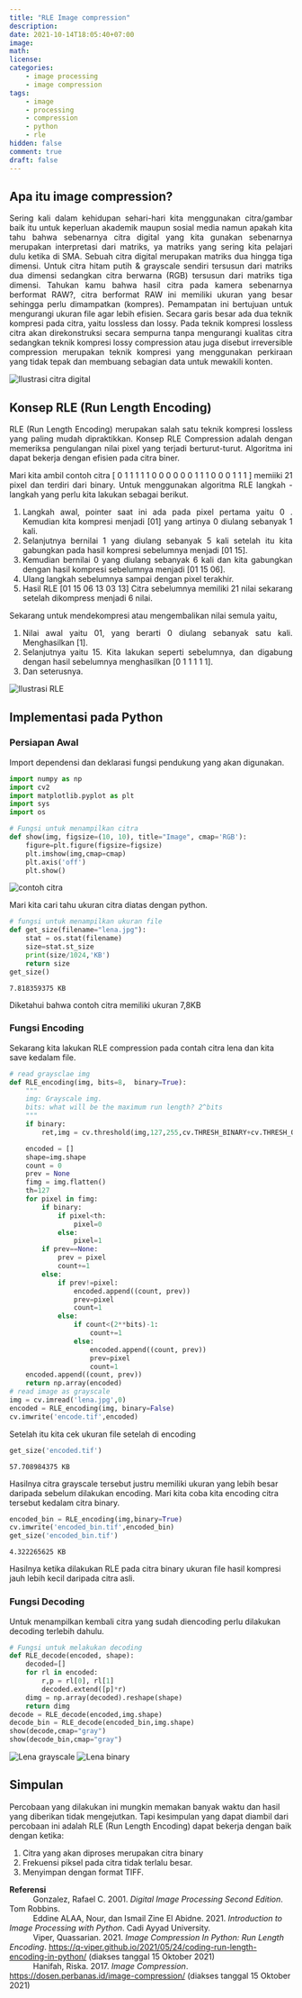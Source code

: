 ```yaml
---
title: "RLE Image compression"
description: 
date: 2021-10-14T18:05:40+07:00
image: 
math: 
license:
categories: 
    - image processing
    - image compression
tags:
    - image
    - processing
    - compression
    - python
    - rle
hidden: false
comment: true
draft: false
---
```

## Apa itu image compression?

<div style="text-align: justify">
Sering kali dalam kehidupan sehari-hari kita menggunakan citra/gambar baik itu untuk keperluan akademik maupun sosial media namun apakah kita tahu bahwa sebenarnya citra digital yang kita gunakan sebenarnya merupakan interpretasi dari matriks, ya matriks yang sering kita pelajari dulu ketika di SMA. Sebuah citra digital merupakan matriks dua hingga tiga dimensi. Untuk citra hitam putih & grayscale sendiri tersusun dari matriks dua dimensi sedangkan citra berwarna (RGB) tersusun dari matriks tiga dimensi. Tahukan kamu bahwa hasil citra pada kamera sebenarnya berformat RAW?, citra berformat RAW ini memiliki ukuran yang besar sehingga perlu dimampatkan (kompres). Pemampatan ini bertujuan untuk mengurangi ukuran file agar lebih efisien. Secara garis besar ada dua teknik kompresi pada citra, yaitu lossless dan lossy. Pada teknik kompresi lossless citra akan direkonstruksi secara sempurna tanpa mengurangi kualitas citra sedangkan teknik kompresi lossy compression atau juga disebut irreversible compression merupakan teknik kompresi yang menggunakan perkiraan yang tidak tepak dan membuang sebagian data untuk mewakili konten. 
</div>

![Ilustrasi citra digital](img-num-ilustration.png "Ilustrasi citra digital")

## Konsep RLE (Run Length Encoding)
<div style="text-align: justify">
RLE (Run Length Encoding) merupakan salah satu teknik kompresi lossless yang paling mudah dipraktikkan. Konsep RLE Compression adalah dengan memeriksa pengulangan nilai pixel yang terjadi berturut-turut. Algoritma ini dapat bekerja dengan efisien pada citra biner.

Mari kita ambil contoh citra [ 0 1 1 1 1 1 0 0 0 0 0 0 1 1 1 0 0 0 1 1 1 ] memiiki 21 pixel dan terdiri dari binary. Untuk menggunakan algoritma RLE langkah - langkah yang perlu kita lakukan sebagai berikut.
1. Langkah awal, pointer saat ini ada pada pixel pertama yaitu  0 . Kemudian kita kompresi menjadi [01] yang artinya 0 diulang sebanyak 1 kali.
2. Selanjutnya bernilai 1 yang diulang sebanyak 5 kali setelah itu kita gabungkan pada hasil kompresi sebelumnya menjadi [01 15].
3. Kemudian bernilai 0 yang diulang sebanyak 6 kali dan kita gabungkan dengan hasil kompresi sebelumnya menjadi [01 15 06].
4. Ulang langkah sebelumnya sampai dengan pixel terakhir.
5. Hasil RLE [01 15 06 13 03 13]
Citra sebelumnya memiliki 21 nilai sekarang setelah dikompress menjadi 6 nilai.

Sekarang untuk mendekompresi atau mengembalikan nilai semula yaitu,
1. Nilai awal yaitu 01, yang berarti 0 diulang sebanyak satu kali. Menghasilkan [1].
2. Selanjutnya yaitu 15. Kita lakukan seperti sebelumnya, dan digabung dengan hasil sebelumnya menghasilkan [0 1 1 1 1 1].
3. Dan seterusnya.
</div>

![Ilustrasi RLE](rle-illustration.webp "Ilustrasi RLE")

## Implementasi pada Python

### Persiapan Awal

Import dependensi dan deklarasi fungsi pendukung yang akan digunakan.
```python
import numpy as np
import cv2
import matplotlib.pyplot as plt
import sys
import os

# Fungsi untuk menampilkan citra
def show(img, figsize=(10, 10), title="Image", cmap='RGB'):
    figure=plt.figure(figsize=figsize)
    plt.imshow(img,cmap=cmap)
    plt.axis('off')
    plt.show()
```
![contoh citra](lena.jpg "contoh citra lena")

Mari kita cari tahu ukuran citra diatas dengan python.
```python
# fungsi untuk menampilkan ukuran file
def get_size(filename="lena.jpg"):
    stat = os.stat(filename)
    size=stat.st_size
    print(size/1024,'KB')
    return size
get_size()
```
```terminal
7.818359375 KB
```
Diketahui bahwa contoh citra memiliki ukuran 7,8KB

### Fungsi Encoding

Sekarang kita lakukan RLE compression pada contah citra lena dan kita save kedalam file.

```python
# read graysclae img
def RLE_encoding(img, bits=8,  binary=True):
    """
    img: Grayscale img.
    bits: what will be the maximum run length? 2^bits       
    """
    if binary:
        ret,img = cv.threshold(img,127,255,cv.THRESH_BINARY+cv.THRESH_OTSU)

    encoded = []
    shape=img.shape
    count = 0
    prev = None
    fimg = img.flatten()
    th=127
    for pixel in fimg:
        if binary:
            if pixel<th:
                pixel=0
            else:
                pixel=1
        if prev==None:
            prev = pixel
            count+=1
        else:
            if prev!=pixel:
                encoded.append((count, prev))
                prev=pixel
                count=1
            else:
                if count<(2**bits)-1:
                    count+=1
                else:
                    encoded.append((count, prev))
                    prev=pixel
                    count=1
    encoded.append((count, prev))
    return np.array(encoded)
# read image as grayscale
img = cv.imread('lena.jpg',0)
encoded = RLE_encoding(img, binary=False)
cv.imwrite('encode.tif',encoded)
```
Setelah itu kita cek ukuran file setelah di encoding
```python
get_size('encoded.tif')
```
```terminal
57.708984375 KB
```
Hasilnya citra grayscale tersebut justru memiliki ukuran yang lebih besar daripada sebelum dilakukan encoding. Mari kita coba kita encoding citra tersebut kedalam citra binary.
```python
encoded_bin = RLE_encoding(img,binary=True)
cv.imwrite('encoded_bin.tif',encoded_bin)
get_size('encoded_bin.tif')
```
```terminal
4.322265625 KB
```
Hasilnya ketika dilakukan RLE pada citra binary ukuran file hasil kompresi jauh lebih kecil daripada citra asli.
### Fungsi Decoding
Untuk menampilkan kembali citra yang sudah diencoding perlu dilakukan decoding terlebih dahulu.
```python
# Fungsi untuk melakukan decoding
def RLE_decode(encoded, shape):
    decoded=[]
    for rl in encoded:
        r,p = rl[0], rl[1]
        decoded.extend([p]*r)
    dimg = np.array(decoded).reshape(shape)
    return dimg
decode = RLE_decode(encoded,img.shape)
decode_bin = RLE_decode(encoded_bin,img.shape)
show(decode,cmap="gray")
show(decode_bin,cmap="gray")
```
![Lena grayscale](lena-grayscale.png)  ![Lena binary](lena-binary.png) 

## Simpulan
Percobaan yang dilakukan ini mungkin memakan banyak waktu dan hasil yang diberikan tidak mengejutkan. Tapi kesimpulan yang dapat diambil dari percobaan ini adalah RLE (Run Length Encoding) dapat bekerja dengan baik dengan ketika:
1. Citra yang akan diproses merupakan citra binary
2. Frekuensi piksel pada citra tidak terlalu besar.
3. Menyimpan dengan format TIFF.

**Referensi**<br>
&emsp;&emsp;&emsp;Gonzalez, Rafael C. 2001. *Digital Image Processing Second Edition*. Tom Robbins.<br>
&emsp;&emsp;&emsp;Eddine ALAA, Nour, dan Ismail Zine El Abidne. 2021. *Introduction to Image Processing with Python*. Cadi Ayyad University.<br>
&emsp;&emsp;&emsp;Viper, Quassarian. 2021. *Image Compression In Python: Run Length Encoding*. https://q-viper.github.io/2021/05/24/coding-run-length-encoding-in-python/ (diakses tanggal 15 Oktober 2021)<br>
&emsp;&emsp;&emsp;Hanifah, Riska. 2017. *Image Compression*. https://dosen.perbanas.id/image-compression/ (diakses tanggal 15 Oktober 2021)<br>